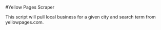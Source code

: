 #Yellow Pages Scraper

This script will pull local business for a given city and search term from yellowpages.com.